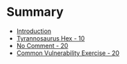 # Summary

* [Introduction](README.md)
* [Tyrannosaurus Hex - 10](010-tyrannosaurus-hex/README.md)
* [No Comment - 20](020-no-comment/README.md)
* [Common Vulnerability Exercise - 20](020-common-vulnerability-exercise/README.md)
